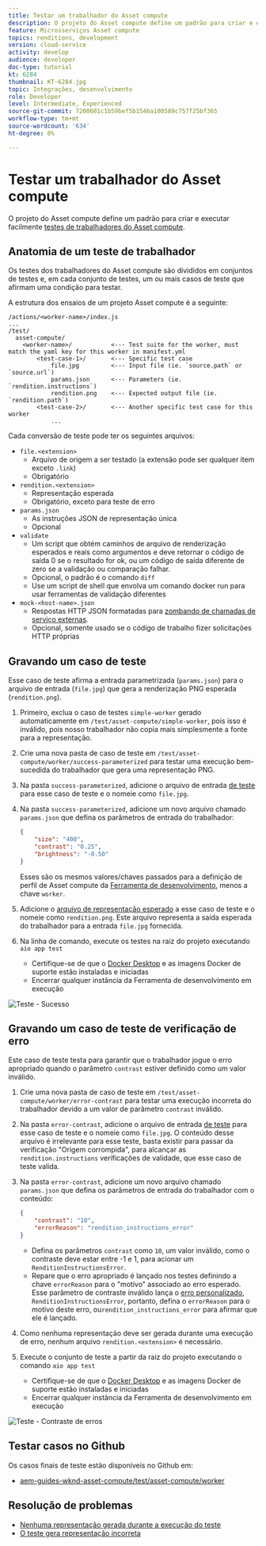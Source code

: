 ```yaml
---
title: Testar um trabalhador do Asset compute
description: O projeto do Asset compute define um padrão para criar e executar facilmente testes de trabalhadores do Asset compute.
feature: Microsserviços Asset compute
topics: renditions, development
version: cloud-service
activity: develop
audience: developer
doc-type: tutorial
kt: 6284
thumbnail: KT-6284.jpg
topic: Integrações, desenvolvimento
role: Developer
level: Intermediate, Experienced
source-git-commit: 7200601c1b59bef5b1546a100589c757f25bf365
workflow-type: tm+mt
source-wordcount: '634'
ht-degree: 0%

---
```



# Testar um trabalhador do Asset compute

O projeto do Asset compute define um padrão para criar e executar facilmente [testes de trabalhadores do Asset compute](https://experienceleague.adobe.com/docs/asset-compute/using/extend/test-custom-application.html).

## Anatomia de um teste de trabalhador

Os testes dos trabalhadores do Asset compute são divididos em conjuntos de testes e, em cada conjunto de testes, um ou mais casos de teste que afirmam uma condição para testar.

A estrutura dos ensaios de um projeto Asset compute é a seguinte:

```
/actions/<worker-name>/index.js
...
/test/
  asset-compute/
    <worker-name>/           <--- Test suite for the worker, must match the yaml key for this worker in manifest.yml
        <test-case-1>/       <--- Specific test case 
            file.jpg         <--- Input file (ie. `source.path` or `source.url`)
            params.json      <--- Parameters (ie. `rendition.instructions`)
            rendition.png    <--- Expected output file (ie. `rendition.path`)
        <test-case-2>/       <--- Another specific test case for this worker
            ...
```

Cada conversão de teste pode ter os seguintes arquivos:

+ `file.<extension>`
   + Arquivo de origem a ser testado (a extensão pode ser qualquer item exceto `.link`)
   + Obrigatório
+ `rendition.<extension>`
   + Representação esperada
   + Obrigatório, exceto para teste de erro
+ `params.json`
   + As instruções JSON de representação única
   + Opcional
+ `validate`
   + Um script que obtém caminhos de arquivo de renderização esperados e reais como argumentos e deve retornar o código de saída 0 se o resultado for ok, ou um código de saída diferente de zero se a validação ou comparação falhar.
   + Opcional, o padrão é o comando `diff`
   + Use um script de shell que envolva um comando docker run para usar ferramentas de validação diferentes
+ `mock-<host-name>.json`
   + Respostas HTTP JSON formatadas para [zombando de chamadas de serviço externas](https://www.mock-server.com/mock_server/creating_expectations.html).
   + Opcional, somente usado se o código de trabalho fizer solicitações HTTP próprias

## Gravando um caso de teste

Esse caso de teste afirma a entrada parametrizada (`params.json`) para o arquivo de entrada (`file.jpg`) que gera a renderização PNG esperada (`rendition.png`).

1. Primeiro, exclua o caso de testes `simple-worker` gerado automaticamente em `/test/asset-compute/simple-worker`, pois isso é inválido, pois nosso trabalhador não copia mais simplesmente a fonte para a representação.
1. Crie uma nova pasta de caso de teste em `/test/asset-compute/worker/success-parameterized` para testar uma execução bem-sucedida do trabalhador que gera uma representação PNG.
1. Na pasta `success-parameterized`, adicione o arquivo de entrada [de teste](./assets/test/success-parameterized/file.jpg) para esse caso de teste e o nomeie como `file.jpg`.
1. Na pasta `success-parameterized`, adicione um novo arquivo chamado `params.json` que defina os parâmetros de entrada do trabalhador:

   ```json
   { 
       "size": "400",
       "contrast": "0.25",
       "brightness": "-0.50"
   }
   ```

   Esses são os mesmos valores/chaves passados para a definição de perfil de Asset compute da [Ferramenta de desenvolvimento](../develop/development-tool.md), menos a chave `worker`.

1. Adicione o [arquivo de representação esperado](./assets/test/success-parameterized/rendition.png) a esse caso de teste e o nomeie como `rendition.png`. Este arquivo representa a saída esperada do trabalhador para a entrada `file.jpg` fornecida.
1. Na linha de comando, execute os testes na raiz do projeto executando `aio app test`
   + Certifique-se de que o [Docker Desktop](../set-up/development-environment.md#docker) e as imagens Docker de suporte estão instaladas e iniciadas
   + Encerrar qualquer instância da Ferramenta de desenvolvimento em execução

![Teste - Sucesso  ](./assets/test/success-parameterized/result.png)

## Gravando um caso de teste de verificação de erro

Este caso de teste testa para garantir que o trabalhador jogue o erro apropriado quando o parâmetro `contrast` estiver definido como um valor inválido.

1. Crie uma nova pasta de caso de teste em `/test/asset-compute/worker/error-contrast` para testar uma execução incorreta do trabalhador devido a um valor de parâmetro `contrast` inválido.
1. Na pasta `error-contrast`, adicione o arquivo de entrada [de teste](./assets/test/error-contrast/file.jpg) para esse caso de teste e o nomeie como `file.jpg`. O conteúdo desse arquivo é irrelevante para esse teste, basta existir para passar da verificação &quot;Origem corrompida&quot;, para alcançar as `rendition.instructions` verificações de validade, que esse caso de teste valida.
1. Na pasta `error-contrast`, adicione um novo arquivo chamado `params.json` que defina os parâmetros de entrada do trabalhador com o conteúdo:

   ```json
   {
       "contrast": "10",
       "errorReason": "rendition_instructions_error"
   }
   ```

   + Defina os parâmetros `contrast` como `10`, um valor inválido, como o contraste deve estar entre -1 e 1, para acionar um `RenditionInstructionsError`.
   + Repare que o erro apropriado é lançado nos testes definindo a chave `errorReason` para o &quot;motivo&quot; associado ao erro esperado. Esse parâmetro de contraste inválido lança o [erro personalizado](../develop/worker.md#errors), `RenditionInstructionsError`, portanto, defina o `errorReason` para o motivo deste erro, ou`rendition_instructions_error` para afirmar que ele é lançado.

1. Como nenhuma representação deve ser gerada durante uma execução de erro, nenhum arquivo `rendition.<extension>` é necessário.
1. Execute o conjunto de teste a partir da raiz do projeto executando o comando `aio app test`
   + Certifique-se de que o [Docker Desktop](../set-up/development-environment.md#docker) e as imagens Docker de suporte estão instaladas e iniciadas
   + Encerrar qualquer instância da Ferramenta de desenvolvimento em execução

![Teste - Contraste de erros](./assets/test/error-contrast/result.png)

## Testar casos no Github

Os casos finais de teste estão disponíveis no Github em:

+ [aem-guides-wknd-asset-compute/test/asset-compute/worker](https://github.com/adobe/aem-guides-wknd-asset-compute/tree/master/test/asset-compute/worker)

## Resolução de problemas

+ [Nenhuma representação gerada durante a execução do teste](../troubleshooting.md#test-no-rendition-generated)
+ [O teste gera representação incorreta](../troubleshooting.md#tests-generates-incorrect-rendition)
